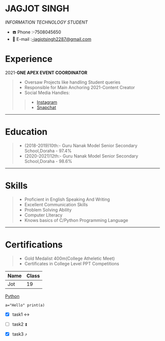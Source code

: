# JAGJOT SINGH

*INFORMATION TECHNOLOGY STUDENT*

* :phone: Phone :-7508045650
* :email: E-mail :-jagjotsingh2287@gmail.com

# Experience

2021-**GNE APEX EVENT COORDINATOR**

>* Oversaw Projects like handling Student queries
>* Responsible for Main Anchoring 2021-Content Creator
>* Social Media Handles:
>
>>* [Instagram](https://www.instagram.com/invites/contact/?i=1avaurvcodcl0&utm_content=6t7c6fm)
>>* [Snapchat](https://www.snapchat.com/add/jot22871?share_id=4Y9a9g0SGUs&locale=en-GB)

---

# Education

>* (2018-2019)10th:- Guru Nanak Model Senior Secondary School,Doraha - 97.4%
>* (2020-2021)12th:- Guru Nanak Model Senior Secondary School,Doraha - 98.6%

---

# Skills

>* Proficient in English Speaking And Writing
>* Excellent Communication Skills
>* Problem Solving Ability
>* Computer LIteracy
>* Knows basics of C/Python Programming Language

---

# Certifications

>* Gold Medalist 400m(College Atheletic Meet)
>* Certificates in College Level PPT Competitions

Name |Class
---|---
Jot |19


[Python](https://user-images.githubusercontent.com/109655748/180472552-6ea38ec2-4a16-4d58-a5b9-f3d98d980d55.png)

`a="Hello"
print(a)
`

- [x] task1 ↔️
- [ ] task2 ⏫
- [x] task3 ⤴️








